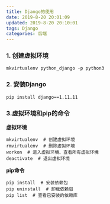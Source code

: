 ```yaml
---
title: Django的使用
date: 2019-8-20 20:01:09
updated: 2019-8-20 20:10:01
tags: Django
categories: 后端
---
```


<!--more-->

### 1. 创建虚拟环境

    mkvirtualenv python_django -p python3

### 2. 安装Django

    pip install django==1.11.11

### 3.虚拟环境和pip的命令

**虚拟环境**

    mkvirtualenv  # 创建虚拟环境
    rmvirtualenv  # 删除虚拟环境
    workon  # 进入虚拟环境、查看所有虚拟环境
    deactivate  # 退出虚拟环境

**pip命令**

    pip install  # 安装依赖包
    pip uninstall  # 卸载依赖包
    pip list  # 查看已安装的依赖库

<!-- 我这里是借用了code的样式，所以直接使用code标签。
    自定义样式，可加入style属性设置-->

